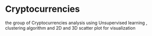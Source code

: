 # Cryptocurrencies
the group of Cryptocurrencies analysis using Unsupervised learning , clustering algorithm and 2D and 3D scatter plot for visualization
